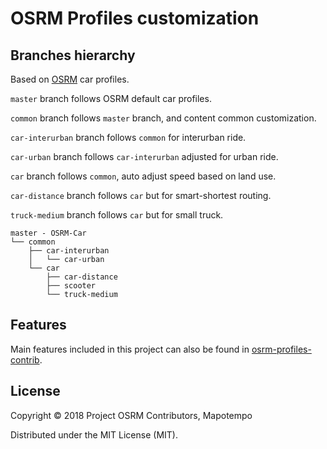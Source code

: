 
# OSRM Profiles customization

## Branches hierarchy


Based on [OSRM](https://github.com/Project-OSRM/osrm-backend/) car profiles.

`master` branch follows OSRM default car profiles.

`common` branch follows `master` branch, and content common customization.

`car-interurban` branch follows `common` for interurban ride.

`car-urban` branch follows `car-interurban` adjusted for urban ride.

`car` branch follows `common`, auto adjust speed based on land use.

`car-distance` branch follows `car` but for smart-shortest routing.

`truck-medium` branch follows `car` but for small truck.


```
master - OSRM-Car
└── common
    ├── car-interurban
    │   └── car-urban
    └── car
        ├── car-distance
        ├── scooter
        └── truck-medium
```

## Features

Main features included in this project can also be found in [osrm-profiles-contrib](https://github.com/Project-OSRM/osrm-profiles-contrib).

## License

Copyright © 2018 Project OSRM Contributors, Mapotempo

Distributed under the MIT License (MIT).
